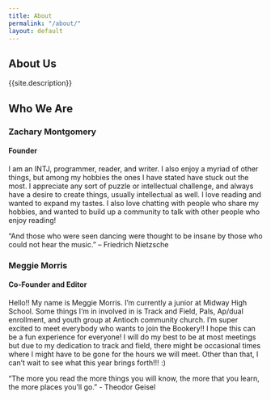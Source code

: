 ```yaml
---
title: About
permalink: "/about/"
layout: default
---
```


<div class="topnav-spacer"></div>
<div class="index-sections content">
  <div class="section">
    <h2 class="purple-header">About Us</h2>
    <p>{{site.description}}</p>
  </div>

  <div class="section" style="margin-bottom: 3rem">
    <h2 class="purple-header">Who We Are</h2>
    <div class="about-wrapper">
      <div style="background-image: url({{ "/assets/zach.jpg" | relative_url }});" class="about-image"></div>
      <div class="about-text">
        <h3>Zachary Montgomery</h3>
        <h4>Founder</h4>
        <p>I am an INTJ, programmer, reader, and writer. I also enjoy a myriad of other things, but among my hobbies the ones I have stated have stuck out the most. I appreciate any sort of puzzle or intellectual challenge, and always have a desire to create things, usually intellectual as well. I love reading and wanted to expand my tastes. I also love chatting with people who share my hobbies, and wanted to build up a community to talk with other people who enjoy reading!</p>
        <p>“And those who were seen dancing were thought to be insane by those who could not hear the music.” – Friedrich Nietzsche</p>
      </div>
    </div>
    <div class="about-wrapper" style="flex-direction: row-reverse;">
      <div style="background-image: url({{ "/assets/meggie.jpg" | relative_url }});" class="about-image"></div>
      <div class="about-text">
        <h3>Meggie Morris</h3>
        <h4>Co-Founder and Editor</h4>
        <p>Hello!! My name is Meggie Morris. I’m currently a junior at Midway High School. Some things I’m in involved in is Track and Field, Pals, Ap/dual enrollment, and youth group at Antioch community church. I’m super excited to meet everybody who wants to join the Bookery!! I hope this can be a fun experience for everyone! I will do my best to be at most meetings but due to my dedication to track and field, there might be occasional times where I might have to be gone for the hours we will meet. Other than that, I can’t wait to see what this year brings forth!!! :)</p>
        <p>“The more you read the more things you will know, the more that you learn, the more places you’ll go.” - Theodor Geisel</p>
      </div>
    </div>
  </div>
</div>